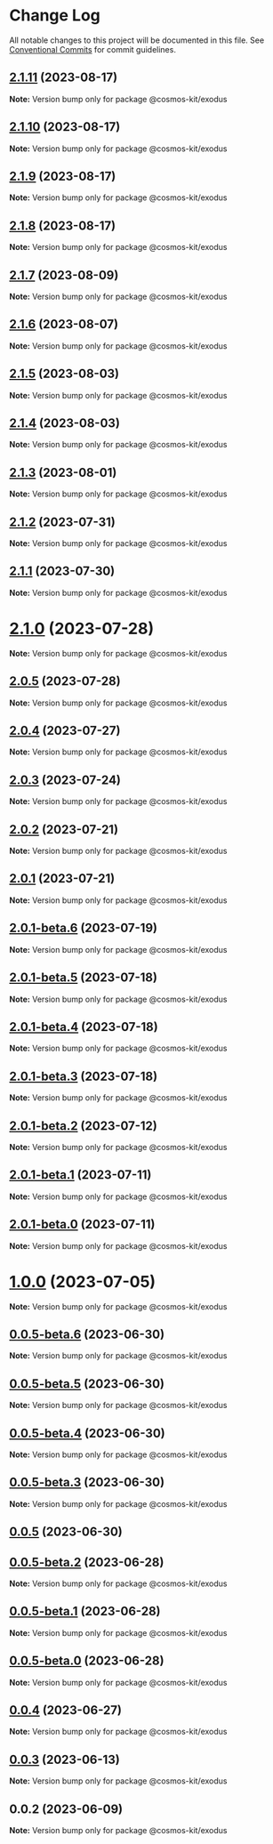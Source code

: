 # Change Log

All notable changes to this project will be documented in this file.
See [Conventional Commits](https://conventionalcommits.org) for commit guidelines.

## [2.1.11](https://github.com/cosmology-tech/cosmos-kit/compare/@cosmos-kit/exodus@2.1.10...@cosmos-kit/exodus@2.1.11) (2023-08-17)

**Note:** Version bump only for package @cosmos-kit/exodus

## [2.1.10](https://github.com/cosmology-tech/cosmos-kit/compare/@cosmos-kit/exodus@2.1.9...@cosmos-kit/exodus@2.1.10) (2023-08-17)

**Note:** Version bump only for package @cosmos-kit/exodus

## [2.1.9](https://github.com/cosmology-tech/cosmos-kit/compare/@cosmos-kit/exodus@2.1.8...@cosmos-kit/exodus@2.1.9) (2023-08-17)

**Note:** Version bump only for package @cosmos-kit/exodus

## [2.1.8](https://github.com/cosmology-tech/cosmos-kit/compare/@cosmos-kit/exodus@2.1.7...@cosmos-kit/exodus@2.1.8) (2023-08-17)

**Note:** Version bump only for package @cosmos-kit/exodus

## [2.1.7](https://github.com/cosmology-tech/cosmos-kit/compare/@cosmos-kit/exodus@2.1.6...@cosmos-kit/exodus@2.1.7) (2023-08-09)

**Note:** Version bump only for package @cosmos-kit/exodus

## [2.1.6](https://github.com/cosmology-tech/cosmos-kit/compare/@cosmos-kit/exodus@2.1.5...@cosmos-kit/exodus@2.1.6) (2023-08-07)

**Note:** Version bump only for package @cosmos-kit/exodus

## [2.1.5](https://github.com/cosmology-tech/cosmos-kit/compare/@cosmos-kit/exodus@2.1.4...@cosmos-kit/exodus@2.1.5) (2023-08-03)

**Note:** Version bump only for package @cosmos-kit/exodus

## [2.1.4](https://github.com/cosmology-tech/cosmos-kit/compare/@cosmos-kit/exodus@2.1.3...@cosmos-kit/exodus@2.1.4) (2023-08-03)

**Note:** Version bump only for package @cosmos-kit/exodus

## [2.1.3](https://github.com/cosmology-tech/cosmos-kit/compare/@cosmos-kit/exodus@2.1.2...@cosmos-kit/exodus@2.1.3) (2023-08-01)

**Note:** Version bump only for package @cosmos-kit/exodus

## [2.1.2](https://github.com/cosmology-tech/cosmos-kit/compare/@cosmos-kit/exodus@2.1.1...@cosmos-kit/exodus@2.1.2) (2023-07-31)

**Note:** Version bump only for package @cosmos-kit/exodus

## [2.1.1](https://github.com/cosmology-tech/cosmos-kit/compare/@cosmos-kit/exodus@2.1.0...@cosmos-kit/exodus@2.1.1) (2023-07-30)

**Note:** Version bump only for package @cosmos-kit/exodus

# [2.1.0](https://github.com/cosmology-tech/cosmos-kit/compare/@cosmos-kit/exodus@2.0.5...@cosmos-kit/exodus@2.1.0) (2023-07-28)

**Note:** Version bump only for package @cosmos-kit/exodus

## [2.0.5](https://github.com/cosmology-tech/cosmos-kit/compare/@cosmos-kit/exodus@2.0.4...@cosmos-kit/exodus@2.0.5) (2023-07-28)

**Note:** Version bump only for package @cosmos-kit/exodus

## [2.0.4](https://github.com/cosmology-tech/cosmos-kit/compare/@cosmos-kit/exodus@2.0.3...@cosmos-kit/exodus@2.0.4) (2023-07-27)

**Note:** Version bump only for package @cosmos-kit/exodus

## [2.0.3](https://github.com/cosmology-tech/cosmos-kit/compare/@cosmos-kit/exodus@2.0.2...@cosmos-kit/exodus@2.0.3) (2023-07-24)

**Note:** Version bump only for package @cosmos-kit/exodus

## [2.0.2](https://github.com/cosmology-tech/cosmos-kit/compare/@cosmos-kit/exodus@2.0.1...@cosmos-kit/exodus@2.0.2) (2023-07-21)

**Note:** Version bump only for package @cosmos-kit/exodus

## [2.0.1](https://github.com/cosmology-tech/cosmos-kit/compare/@cosmos-kit/exodus@2.0.1-beta.6...@cosmos-kit/exodus@2.0.1) (2023-07-21)

**Note:** Version bump only for package @cosmos-kit/exodus

## [2.0.1-beta.6](https://github.com/cosmology-tech/cosmos-kit/compare/@cosmos-kit/exodus@2.0.1-beta.5...@cosmos-kit/exodus@2.0.1-beta.6) (2023-07-19)

**Note:** Version bump only for package @cosmos-kit/exodus

## [2.0.1-beta.5](https://github.com/cosmology-tech/cosmos-kit/compare/@cosmos-kit/exodus@2.0.1-beta.4...@cosmos-kit/exodus@2.0.1-beta.5) (2023-07-18)

**Note:** Version bump only for package @cosmos-kit/exodus

## [2.0.1-beta.4](https://github.com/cosmology-tech/cosmos-kit/compare/@cosmos-kit/exodus@2.0.1-beta.3...@cosmos-kit/exodus@2.0.1-beta.4) (2023-07-18)

**Note:** Version bump only for package @cosmos-kit/exodus

## [2.0.1-beta.3](https://github.com/cosmology-tech/cosmos-kit/compare/@cosmos-kit/exodus@2.0.1-beta.2...@cosmos-kit/exodus@2.0.1-beta.3) (2023-07-18)

**Note:** Version bump only for package @cosmos-kit/exodus

## [2.0.1-beta.2](https://github.com/cosmology-tech/cosmos-kit/compare/@cosmos-kit/exodus@2.0.1-beta.1...@cosmos-kit/exodus@2.0.1-beta.2) (2023-07-12)

**Note:** Version bump only for package @cosmos-kit/exodus

## [2.0.1-beta.1](https://github.com/cosmology-tech/cosmos-kit/compare/@cosmos-kit/exodus@2.0.1-beta.0...@cosmos-kit/exodus@2.0.1-beta.1) (2023-07-11)

**Note:** Version bump only for package @cosmos-kit/exodus

## [2.0.1-beta.0](https://github.com/cosmology-tech/cosmos-kit/compare/@cosmos-kit/exodus@1.0.0...@cosmos-kit/exodus@2.0.1-beta.0) (2023-07-11)

**Note:** Version bump only for package @cosmos-kit/exodus

# [1.0.0](https://github.com/cosmology-tech/cosmos-kit/compare/@cosmos-kit/exodus@0.0.5-beta.6...@cosmos-kit/exodus@1.0.0) (2023-07-05)

**Note:** Version bump only for package @cosmos-kit/exodus

## [0.0.5-beta.6](https://github.com/cosmology-tech/cosmos-kit/compare/@cosmos-kit/exodus@0.0.5-beta.5...@cosmos-kit/exodus@0.0.5-beta.6) (2023-06-30)

**Note:** Version bump only for package @cosmos-kit/exodus

## [0.0.5-beta.5](https://github.com/cosmology-tech/cosmos-kit/compare/@cosmos-kit/exodus@0.0.5-beta.4...@cosmos-kit/exodus@0.0.5-beta.5) (2023-06-30)

**Note:** Version bump only for package @cosmos-kit/exodus

## [0.0.5-beta.4](https://github.com/cosmology-tech/cosmos-kit/compare/@cosmos-kit/exodus@0.0.5-beta.3...@cosmos-kit/exodus@0.0.5-beta.4) (2023-06-30)

**Note:** Version bump only for package @cosmos-kit/exodus

## [0.0.5-beta.3](https://github.com/cosmology-tech/cosmos-kit/compare/@cosmos-kit/exodus@0.0.5...@cosmos-kit/exodus@0.0.5-beta.3) (2023-06-30)

**Note:** Version bump only for package @cosmos-kit/exodus

## [0.0.5](https://github.com/cosmology-tech/cosmos-kit/compare/@cosmos-kit/exodus@0.0.4...@cosmos-kit/exodus@0.0.5) (2023-06-30)

## [0.0.5-beta.2](https://github.com/cosmology-tech/cosmos-kit/compare/@cosmos-kit/exodus@0.0.5-beta.1...@cosmos-kit/exodus@0.0.5-beta.2) (2023-06-28)

**Note:** Version bump only for package @cosmos-kit/exodus

## [0.0.5-beta.1](https://github.com/cosmology-tech/cosmos-kit/compare/@cosmos-kit/exodus@0.0.5-beta.0...@cosmos-kit/exodus@0.0.5-beta.1) (2023-06-28)

**Note:** Version bump only for package @cosmos-kit/exodus

## [0.0.5-beta.0](https://github.com/cosmology-tech/cosmos-kit/compare/@cosmos-kit/exodus@0.0.4...@cosmos-kit/exodus@0.0.5-beta.0) (2023-06-28)

**Note:** Version bump only for package @cosmos-kit/exodus

## [0.0.4](https://github.com/cosmology-tech/cosmos-kit/compare/@cosmos-kit/exodus@0.0.3...@cosmos-kit/exodus@0.0.4) (2023-06-27)

**Note:** Version bump only for package @cosmos-kit/exodus

## [0.0.3](https://github.com/cosmology-tech/cosmos-kit/compare/@cosmos-kit/exodus@0.0.2...@cosmos-kit/exodus@0.0.3) (2023-06-13)

**Note:** Version bump only for package @cosmos-kit/exodus

## 0.0.2 (2023-06-09)

**Note:** Version bump only for package @cosmos-kit/exodus
